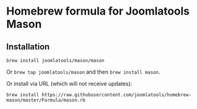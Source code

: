 # Homebrew formula for Joomlatools Mason 

## Installation 

`brew install joomlatools/mason/mason`

Or `brew tap joomlatools/mason` and then `brew install mason`.

Or install via URL (which will not receive updates):

```
brew install https://raw.githubusercontent.com/joomlatools/homebrew-mason/master/Formula/mason.rb
```
